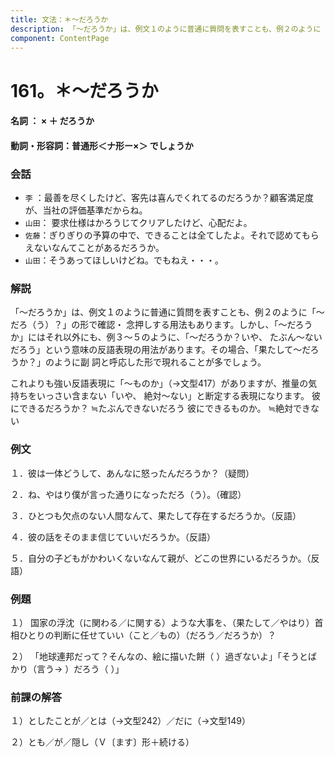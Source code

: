 ```yaml
---
title: 文法：＊～だろうか
description: 「～だろうか」は、例文１のように普通に質問を表すことも、例２のように「～だろ（う）？」の形で確認・ 念押しする用法もあります。しかし、「～だろうか」にはそれ以外にも、例３～５のように、「～だろうか？いや、 たぶん～ないだろう」という意味の反語表現の用法があります。その場合、「果たして～だろうか？」のように副 詞と呼応した形で現れることが多でしょう。
component: ContentPage
---
```



# 161。＊～だろうか
#### 名詞 ： × ＋ だろうか
#### 動詞・形容詞：普通形＜ナ形ー×＞ でしょうか
### 会話
- `李` ：最善を尽くしたけど、客先は喜んでくれてるのだろうか？顧客満足度が、当社の評価基準だからね。
- `山田`： 要求仕様はかろうじてクリアしたけど、心配だよ。
- `佐藤`：ぎりぎりの予算の中で、できることは全てしたよ。それで認めてもらえないなんてことがあるだろうか。
- `山田`：そうあってほしいけどね。でもねえ・・・。
### 解説
「～だろうか」は、例文１のように普通に質問を表すことも、例２のように「～だろ（う）？」の形で確認・ 念押しする用法もあります。しかし、「～だろうか」にはそれ以外にも、例３～５のように、「～だろうか？いや、 たぶん～ないだろう」という意味の反語表現の用法があります。その場合、「果たして～だろうか？」のように副 詞と呼応した形で現れることが多でしょう。

これよりも強い反語表現に「～ものか」（→文型417）がありますが、推量の気持ちをいっさい含まない「いや、 絶対～ない」と断定する表現になります。
彼にできるだろうか？ ≒たぶんできないだろう 彼にできるものか。 ≒絶対できない
### 例文
１．彼は一体どうして、あんなに怒ったんだろうか？（疑問）

２．ね、やはり僕が言った通りになっただろ（う）。（確認）

３．ひとつも欠点のない人間なんて、果たして存在するだろうか。（反語）

４．彼の話をそのまま信じていいだろうか。（反語）

５．自分の子どもがかわいくないなんて親が、どこの世界にいるだろうか。（反語）
### 例題
１） 国家の浮沈（に関わる／に関する）ような大事を、（果たして／やはり）首相ひとりの判断に任せていい（こと／もの）（だろう／だろうか）？    

２） 「地球連邦だって？そんなの、絵に描いた餅（ ）過ぎないよ」「そうとばかり（言う→ ）だろう（ ）」
### 前課の解答
１）としたことが／とは（→文型242）／だに（→文型149）

２）とも／が／隠し（Ｖ〔ます〕形＋続ける）
